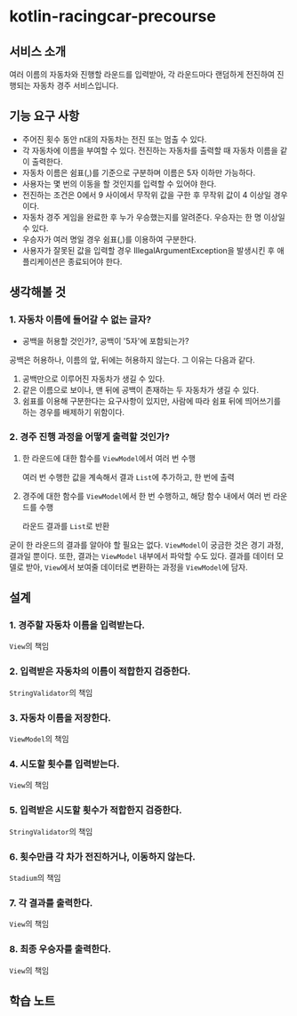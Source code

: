 # kotlin-racingcar-precourse

## 서비스 소개

여러 이름의 자동차와 진행할 라운드를 입력받아, 각 라운드마다 랜덤하게 전진하여 진행되는 자동차 경주 서비스입니다.

## 기능 요구 사항

- 주어진 횟수 동안 n대의 자동차는 전진 또는 멈출 수 있다.
- 각 자동차에 이름을 부여할 수 있다. 전진하는 자동차를 출력할 때 자동차 이름을 같이 출력한다.
- 자동차 이름은 쉼표(,)를 기준으로 구분하며 이름은 5자 이하만 가능하다.
- 사용자는 몇 번의 이동을 할 것인지를 입력할 수 있어야 한다.
- 전진하는 조건은 0에서 9 사이에서 무작위 값을 구한 후 무작위 값이 4 이상일 경우이다.
- 자동차 경주 게임을 완료한 후 누가 우승했는지를 알려준다. 우승자는 한 명 이상일 수 있다.
- 우승자가 여러 명일 경우 쉼표(,)를 이용하여 구분한다.
- 사용자가 잘못된 값을 입력할 경우 IllegalArgumentException을 발생시킨 후 애플리케이션은 종료되어야 한다.

## 생각해볼 것

### 1. 자동차 이름에 들어갈 수 없는 글자?

- 공백을 허용할 것인가?, 공백이 '5자'에 포함되는가?

공백은 허용하나, 이름의 앞, 뒤에는 허용하지 않는다. 그 이유는 다음과 같다.

1. 공백만으로 이루어진 자동차가 생길 수 있다.
2. 같은 이름으로 보이나, 맨 뒤에 공백이 존재하는 두 자동차가 생길 수 있다.
3. 쉼표를 이용해 구분한다는 요구사항이 있지만, 사람에 따라 쉼표 뒤에 띄어쓰기를 하는 경우를 배제하기 위함이다.

### 2. 경주 진행 과정을 어떻게  출력할 것인가?

1. 한 라운드에 대한 함수를 `ViewModel`에서 여러 번 수행

   여러 번 수행한 값을 계속해서 결과 `List`에 추가하고, 한 번에 출력

2. 경주에 대한 함수를 `ViewModel`에서 한 번 수행하고, 해당 함수 내에서 여러 번 라운드를 수행

   라운드 결과를 `List`로 반환

굳이 한 라운드의 결과를 알아야 할 필요는 없다. `ViewModel`이 궁금한 것은 경기 과정, 결과일 뿐이다.
또한, 결과는 `ViewModel` 내부에서 파악할 수도 있다.
결과를 데이터 모델로 받아, `View`에서 보여줄 데이터로 변환하는 과정을 `ViewModel`에 담자.

## 설계

### 1. 경주할 자동차 이름을 입력받는다.

`View`의 책임

### 2. 입력받은 자동차의 이름이 적합한지 검증한다.

`StringValidator`의 책임

### 3. 자동차 이름을 저장한다.

`ViewModel`의 책임

### 4. 시도할 횟수를 입력받는다.

`View`의 책임

### 5. 입력받은 시도할 횟수가 적합한지 검증한다.

`StringValidator`의 책임

### 6. 횟수만큼 각 차가 전진하거나, 이동하지 않는다.

`Stadium`의 책임

### 7. 각 결과를 출력한다.

`View`의 책임

### 8. 최종 우승자를 출력한다.

`View`의 책임

## 학습 노트

